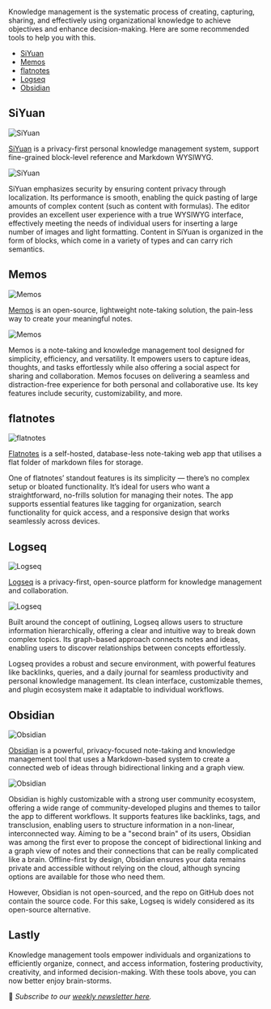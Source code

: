 Knowledge management is the systematic process of creating, capturing, sharing, and effectively using organizational knowledge to achieve objectives and enhance decision-making. Here are some recommended tools to help you with this.

-   [SiYuan](#siyuan)
-   [Memos](#memos)
-   [flatnotes](#flatnotes)
-   [Logseq](#logseq)
-   [Obsidian](#obsidian)

## SiYuan

![SiYuan](/assets/blog/knowledge-management/siyuan-star.webp)

[SiYuan](https://b3log.org/siyuan/en/) is a privacy-first personal knowledge management system, support fine-grained block-level reference and Markdown WYSIWYG.

![SiYuan](/assets/blog/knowledge-management/siyuan.webp)

SiYuan emphasizes security by ensuring content privacy through localization. Its performance is smooth, enabling the quick pasting of large amounts of complex content (such as content with formulas). The editor provides an excellent user experience with a true WYSIWYG interface, effectively meeting the needs of individual users for inserting a large number of images and light formatting. Content in SiYuan is organized in the form of blocks, which come in a variety of types and can carry rich semantics.

## Memos

![Memos](/assets/blog/knowledge-management/memos-star.webp)

[Memos](https://usememos.com/) is an open-source, lightweight note-taking solution, the pain-less way to create your meaningful notes.

![Memos](/assets/blog/knowledge-management/memos.webp)

Memos is a note-taking and knowledge management tool designed for simplicity, efficiency, and versatility. It empowers users to capture ideas, thoughts, and tasks effortlessly while also offering a social aspect for sharing and collaboration. Memos focuses on delivering a seamless and distraction-free experience for both personal and collaborative use. Its key features include security, customizability, and more.

## flatnotes

![flatnotes](/assets/blog/knowledge-management/flatnotes-star.webp)

[Flatnotes](https://github.com/Dullage/flatnotes) is a self-hosted, database-less note-taking web app that utilises a flat folder of markdown files for storage.

One of flatnotes’ standout features is its simplicity — there’s no complex setup or bloated functionality. It’s ideal for users who want a straightforward, no-frills solution for managing their notes. The app supports essential features like tagging for organization, search functionality for quick access, and a responsive design that works seamlessly across devices.

## Logseq

![Logseq](/assets/blog/knowledge-management/logseq-star.webp)

[Logseq](https://logseq.com/) is a privacy-first, open-source platform for knowledge management and collaboration.

![Logseq](/assets/blog/knowledge-management/logseq.webp)

Built around the concept of outlining, Logseq allows users to structure information hierarchically, offering a clear and intuitive way to break down complex topics. Its graph-based approach connects notes and ideas, enabling users to discover relationships between concepts effortlessly.

Logseq provides a robust and secure environment, with powerful features like backlinks, queries, and a daily journal for seamless productivity and personal knowledge management. Its clean interface, customizable themes, and plugin ecosystem make it adaptable to individual workflows.

## Obsidian

![Obsidian](/assets/blog/knowledge-management/obsidian-star.webp)

[Obsidian](https://obsidian.md/) is a powerful, privacy-focused note-taking and knowledge management tool that uses a Markdown-based system to create a connected web of ideas through bidirectional linking and a graph view.

![Obsidian](/assets/blog/knowledge-management/obsidian.webp)

Obsidian is highly customizable with a strong user community ecosystem, offering a wide range of community-developed plugins and themes to tailor the app to different workflows. It supports features like backlinks, tags, and transclusion, enabling users to structure information in a non-linear, interconnected way. Aiming to be a "second brain" of its users, Obsidian was among the first ever to propose the concept of bidirectional linking and a graph view of notes and their connections that can be really complicated like a brain. Offline-first by design, Obsidian ensures your data remains private and accessible without relying on the cloud, although syncing options are available for those who need them.

However, Obsidian is not open-sourced, and the repo on GitHub does not contain the source code. For this sake, Logseq is widely considered as its open-source alternative.

## Lastly

Knowledge management tools empower individuals and organizations to efficiently organize, connect, and access information, fostering productivity, creativity, and informed decision-making. With these tools above, you can now better enjoy brain-storms.

📧 _Subscribe to our [weekly newsletter here](https://star-history.beehiiv.com/subscribe)._
